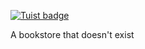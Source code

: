 [![Tuist badge](https://img.shields.io/badge/Powered%20by-Tuist-blue)](https://tuist.io)

A bookstore that doesn't exist